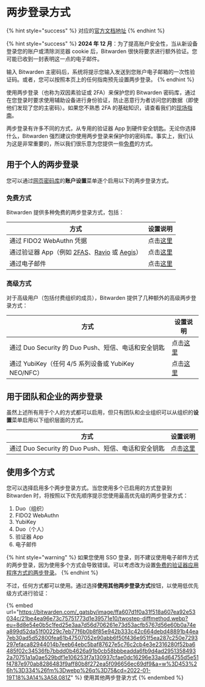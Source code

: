 # 两步登录方式

{% hint style="success" %}
对应的[官方文档地址](https://bitwarden.com/help/article/setup-two-step-login/)
{% endhint %}

{% hint style="success" %}
**2024 年 12 月**：为了提高账户安全性，当从新设备登录您的账户或清除浏览器 cookie 后，Bitwarden 很快将要求进行额外验证。您可能已收到一封表明这一点的电子邮件。

输入 Bitwarden 主密码后，系统将提示您输入发送到您账户电子邮箱的一次性验证码。或者，您可以按照本页上的任何指南预先设置两步登录。
{% endhint %}

使用两步登录（也称为双因素验证或 2FA）来保护您的 Bitwarden 密码库，通过在您登录时要求使用辅助设备进行身份验证，防止恶意行为者访问您的数据（即使他们发现了您的主密码）。如果您不熟悉 2FA 的基础知识，请查看我们的[现场指南](field-guide-for-two-step-login.md)。

两步登录有许多不同的方式，从专用的验证器 App 到硬件安全钥匙。无论你选择什么，Bitwarden 强烈建议你使用两步登录来保护你的密码库。事实上，我们认为这是非常重要的，所以我们很乐意为您提供一些[免费](two-step-login-methods.md#free-methods)的方式。

## 用于个人的两步登录 <a href="#two-step-login-for-individuals" id="two-step-login-for-individuals"></a>

您可以通过[网页密码库](../getting-started/getting-started-webvault.md)的**账户设置**菜单逐个启用以下的两步登录方式。

### 免费方式 <a href="#free-methods" id="free-methods"></a>

Bitwarden 提供多种免费的两步登录方式，包括：

| 方式                                                                                                       | 设置说明                                                      |
| -------------------------------------------------------------------------------------------------------- | --------------------------------------------------------- |
| 通过 FIDO2 WebAuthn 凭据                                                                                     | 点击[这里](setup-guides/two-step-login-via-fido2-webauthn.md) |
| 通过验证器 App（例如 [2FAS](https://2fas.com/)、[Ravio](https://raivo-otp.com/) 或 [Aegis](https://getaegis.app/)） | 点击[这里](setup-guides/two-step-login-via-authenticator.md)  |
| 通过电子邮件                                                                                                   | 点击[这里](setup-guides/two-step-login-via-email.md)          |

### 高级方式 <a href="#premium-methods" id="premium-methods"></a>

对于高级用户（包括付费组织的成员），Bitwarden 提供了几种额外的高级两步登录方式：

| 方式                                       | 设置说明                                               |
| ---------------------------------------- | -------------------------------------------------- |
| 通过 Duo Security 的 Duo Push、短信、电话和安全钥匙    | 点击[这里](setup-guides/two-step-login-via-duo.md)     |
| 通过 YubiKey（任何 4/5 系列设备或 YubiKey NEO/NFC） | 点击[这里](setup-guides/two-step-login-via-yubikey.md) |

## 用于团队和企业的两步登录 <a href="#two-step-login-for-teams-and-enterprise" id="two-step-login-for-teams-and-enterprise"></a>

虽然上述所有用于个人的方式都可以启用，但只有团队和企业组织可以从组织的**设置**菜单启用以下组织层面的方式。

| 方式                                    | 设置说明                                           |
| ------------------------------------- | ---------------------------------------------- |
| 通过 Duo Security 的 Duo Push、短信、电话和安全钥匙 | 点击[这里](setup-guides/two-step-login-via-duo.md) |

## 使用多个方式 <a href="#using-multiple-methods" id="using-multiple-methods"></a>

您可以选择启用多个两步登录方式。当您使用多个已启用的方式登录到 Bitwarden 时，将按照以下优先顺序提示您使用最高优先级的两步登录方式：

1. Duo（组织）
2. FIDO2 WebAuthn
3. YubiKey
4. Duo（个人）
5. 验证器 App
6. 电子邮件

{% hint style="warning" %}
如果您使用 SSO 登录，则不建议使用电子邮件方式的两步登录，因为使用多个方式会导致错误。可以考虑改为设置[免费的验证器应用程序方式的两步登录](setup-guides/two-step-login-via-authenticator.md)。
{% endhint %}

不过，任何方式都可以使用。通过选择**使用其他两步登录方式**按钮，以使用低优先级方式进行验证：

{% embed url="https://bitwarden.com/_gatsby/image/ffa607d1f0a31f518a607ea92e53034c/21be4ea96e73c75751773d1e39571e10/twostep-diffmethod.webp?eu=8d8e54e0b5c1fed25e3aa7d56d706261e73d53acfb5767d56e60b0a74ea899d52da51f00229c7eb77f6b0b8f85e942b333c42c664debd48891b44ea7eb30ad5d52800fea61b47507052e90abb6f50f436e951f5ea287c250e7293297efaca82944014b7eeb64ebc5baf87627e5c76c2cb4e3e2316280f52ba6485f02c34536fb7bbdd0b4626a91b0cb58bbbeadda6fb9d4ad29513584932a70751a1a0ae529bdf1e106253f7a130937cfae0dc16296e33a4d64755d5e51f4787e970ab8286483f9aff80b8f272ea5f096656ec69df9&a=w%3D453%26h%3D334%26fm%3Dwebp%26q%3D75&cd=2022-01-19T18%3A14%3A58.081Z" %}
使用其他两步登录方式
{% endembed %}
